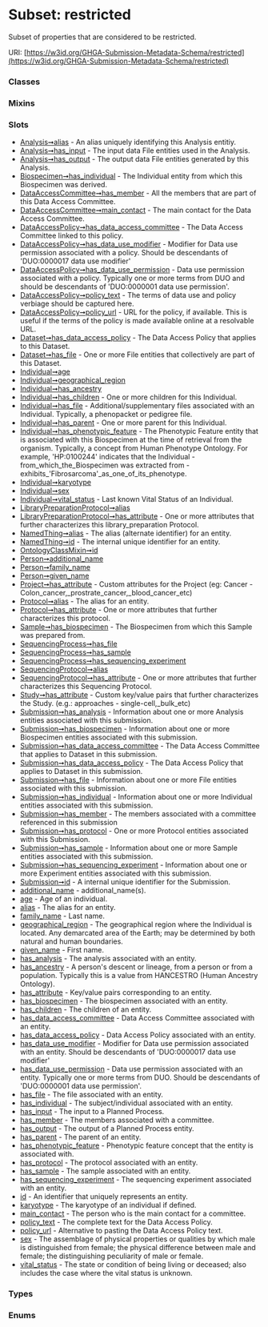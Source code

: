 
# Subset: restricted


Subset of properties that are considered to be restricted.

URI: [https://w3id.org/GHGA-Submission-Metadata-Schema/restricted](https://w3id.org/GHGA-Submission-Metadata-Schema/restricted)


### Classes


### Mixins


### Slots

 * [Analysis➞alias](Analysis_alias.md) - An alias uniquely identifying this Analysis entitiy.
 * [Analysis➞has_input](Analysis_has_input.md) - The input data File entities used in the Analysis.
 * [Analysis➞has_output](Analysis_has_output.md) - The output data File entities generated by this Analysis.
 * [Biospecimen➞has_individual](Biospecimen_has_individual.md) - The Individual entity from which this Biospecimen was derived.
 * [DataAccessCommittee➞has_member](DataAccessCommittee_has_member.md) - All the members that are part of this Data Access Committee.
 * [DataAccessCommittee➞main_contact](DataAccessCommittee_main_contact.md) - The main contact for the Data Access Committee.
 * [DataAccessPolicy➞has_data_access_committee](DataAccessPolicy_has_data_access_committee.md) - The Data Access Committee linked to this policy.
 * [DataAccessPolicy➞has_data_use_modifier](DataAccessPolicy_has_data_use_modifier.md) - Modifier for Data use permission associated with a policy. Should be descendants of 'DUO:0000017 data use modifier'
 * [DataAccessPolicy➞has_data_use_permission](DataAccessPolicy_has_data_use_permission.md) - Data use permission associated with a policy. Typically one or more terms from DUO and should be descendants of 'DUO:0000001 data use permission'.
 * [DataAccessPolicy➞policy_text](DataAccessPolicy_policy_text.md) - The terms of data use and policy verbiage should be captured here.
 * [DataAccessPolicy➞policy_url](DataAccessPolicy_policy_url.md) - URL for the policy, if available. This is useful if the terms of the policy is made available online at a resolvable URL.
 * [Dataset➞has_data_access_policy](Dataset_has_data_access_policy.md) - The Data Access Policy that applies to this Dataset.
 * [Dataset➞has_file](Dataset_has_file.md) - One or more File entities that collectively are part of this Dataset.
 * [Individual➞age](Individual_age.md)
 * [Individual➞geographical_region](Individual_geographical_region.md)
 * [Individual➞has_ancestry](Individual_has_ancestry.md)
 * [Individual➞has_children](Individual_has_children.md) - One or more children for this Individual.
 * [Individual➞has_file](Individual_has_file.md) - Additional/supplementary files associated with an Individual. Typically, a phenopacket or pedigree file.
 * [Individual➞has_parent](Individual_has_parent.md) - One or more parent for this Individual.
 * [Individual➞has_phenotypic_feature](Individual_has_phenotypic_feature.md) - The Phenotypic Feature entity that is associated with this Biospecimen at the time of retrieval from the organism. Typically, a concept from Human Phenotype Ontology. For example, 'HP:0100244' indicates that the Individual - from_which_the_Biospecimen was extracted from - exhibits_'Fibrosarcoma'_as_one_of_its_phenotype.
 * [Individual➞karyotype](Individual_karyotype.md)
 * [Individual➞sex](Individual_sex.md)
 * [Individual➞vital_status](Individual_vital_status.md) - Last known Vital Status of an Individual.
 * [LibraryPreparationProtocol➞alias](LibraryPreparationProtocol_alias.md)
 * [LibraryPreparationProtocol➞has_attribute](LibraryPreparationProtocol_has_attribute.md) - One or more attributes that further characterizes this library_preparation Protocol.
 * [NamedThing➞alias](NamedThing_alias.md) - The alias (alternate identifier) for an entity.
 * [NamedThing➞id](NamedThing_id.md) - The internal unique identifier for an entity.
 * [OntologyClassMixin➞id](OntologyClassMixin_id.md)
 * [Person➞additional_name](Person_additional_name.md)
 * [Person➞family_name](Person_family_name.md)
 * [Person➞given_name](Person_given_name.md)
 * [Project➞has_attribute](Project_has_attribute.md) - Custom attributes for the Project  (eg: Cancer - Colon_cancer,_prostrate_cancer,_blood_cancer_etc)
 * [Protocol➞alias](Protocol_alias.md) - The alias for an entity.
 * [Protocol➞has_attribute](Protocol_has_attribute.md) - One or more attributes that further characterizes this protocol.
 * [Sample➞has_biospecimen](Sample_has_biospecimen.md) - The Biospecimen from which this Sample was prepared from.
 * [SequencingProcess➞has_file](SequencingProcess_has_file.md)
 * [SequencingProcess➞has_sample](SequencingProcess_has_sample.md)
 * [SequencingProcess➞has_sequencing_experiment](SequencingProcess_has_sequencing_experiment.md)
 * [SequencingProtocol➞alias](SequencingProtocol_alias.md)
 * [SequencingProtocol➞has_attribute](SequencingProtocol_has_attribute.md) - One or more attributes that further characterizes this Sequencing Protocol.
 * [Study➞has_attribute](Study_has_attribute.md) - Custom key/value pairs that further characterizes the Study. (e.g.: approaches - single-cell,_bulk_etc)
 * [Submission➞has_analysis](Submission_has_analysis.md) - Information about one or more Analysis entities associated with this submission.
 * [Submission➞has_biospecimen](Submission_has_biospecimen.md) - Information about one or more Biospecimen entities associated with this submission.
 * [Submission➞has_data_access_committee](Submission_has_data_access_committee.md) - The Data Access Committee that applies to Dataset in this submission.
 * [Submission➞has_data_access_policy](Submission_has_data_access_policy.md) - The Data Access Policy that applies to Dataset in this submission.
 * [Submission➞has_file](Submission_has_file.md) - Information about one or more File entities associated with this submission.
 * [Submission➞has_individual](Submission_has_individual.md) - Information about one or more Individual entities associated with this submission.
 * [Submission➞has_member](Submission_has_member.md) - The members associated with a committee referenced in this submission
 * [Submission➞has_protocol](Submission_has_protocol.md) - One or more Protocol entities associated with this Submission.
 * [Submission➞has_sample](Submission_has_sample.md) - Information about one or more Sample entities associated with this submission.
 * [Submission➞has_sequencing_experiment](Submission_has_sequencing_experiment.md) - Information about one or more Experiment entities associated with this submission.
 * [Submission➞id](Submission_id.md) - A internal unique identifier for the Submission.
 * [additional_name](additional_name.md) - additional_name(s).
 * [age](age.md) - Age of an individual.
 * [alias](alias.md) - The alias for an entity.
 * [family_name](family_name.md) - Last name.
 * [geographical_region](geographical_region.md) - The geographical region where the Individual is located. Any demarcated area of the Earth; may be determined by both natural and human boundaries.
 * [given_name](given_name.md) - First name.
 * [has_analysis](has_analysis.md) - The analysis associated with an entity.
 * [has_ancestry](has_ancestry.md) - A person's descent or lineage, from a person or from a population. Typically this is a value from HANCESTRO (Human Ancestry Ontology).
 * [has_attribute](has_attribute.md) - Key/value pairs corresponding to an entity.
 * [has_biospecimen](has_biospecimen.md) - The biospecimen associated with an entity.
 * [has_children](has_children.md) - The children of an entity.
 * [has_data_access_committee](has_data_access_committee.md) - Data Access Committee associated with an entity.
 * [has_data_access_policy](has_data_access_policy.md) - Data Access Policy associated with an entity.
 * [has_data_use_modifier](has_data_use_modifier.md) - Modifier for Data use permission associated with an entity. Should be descendants of 'DUO:0000017 data use modifier'
 * [has_data_use_permission](has_data_use_permission.md) - Data use permission associated with an entity. Typically one or more terms from DUO. Should be descendants of 'DUO:0000001 data use permission'.
 * [has_file](has_file.md) - The file associated with an entity.
 * [has_individual](has_individual.md) - The subject/individual associated with an entity.
 * [has_input](has_input.md) - The input to a Planned Process.
 * [has_member](has_member.md) - The members associated with a committee.
 * [has_output](has_output.md) - The output of a Planned Process entity.
 * [has_parent](has_parent.md) - The parent of an entity.
 * [has_phenotypic_feature](has_phenotypic_feature.md) - Phenotypic feature concept that the entity is associated with.
 * [has_protocol](has_protocol.md) - The protocol associated with an entity.
 * [has_sample](has_sample.md) - The sample associated with an entity.
 * [has_sequencing_experiment](has_sequencing_experiment.md) - The sequencing experiment associated with an entity.
 * [id](id.md) - An identifier that uniquely represents an entity.
 * [karyotype](karyotype.md) - The karyotype of an individual if defined.
 * [main_contact](main_contact.md) - The person who is the main contact for a committee.
 * [policy_text](policy_text.md) - The complete text for the Data Access Policy.
 * [policy_url](policy_url.md) - Alternative to pasting the Data Access Policy text.
 * [sex](sex.md) - The assemblage of physical properties or qualities by which male is distinguished from female; the physical difference between male and female; the distinguishing peculiarity of male or female.
 * [vital_status](vital_status.md) - The state or condition of being living or deceased; also includes the case where the vital status is unknown.

### Types


### Enums

